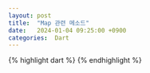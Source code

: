 ```yaml
---
layout: post
title:  "Map 관련 메소드"
date:   2024-01-04 09:25:00 +0900
categories:  Dart
---
```


{% highlight dart %}
{% endhighlight %}